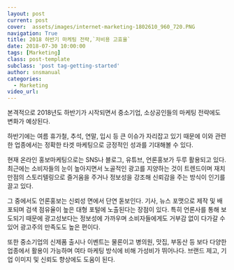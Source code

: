 ```yaml
---
layout: post
current: post
cover:  assets/images/internet-marketing-1802610_960_720.PNG
navigation: True
title: 2018 하반기 마케팅 전략,`저비용 고효율` 
date: 2018-07-30 10:00:00
tags: [Marketing]
class: post-template
subclass: 'post tag-getting-started'
author: snsmanual
categories:
  - Marketing
video_url: 
---
```


본격적으로 2018년도 하반기가 시작되면서 중소기업, 
소상공인들의 마케팅 전략에도 변화가 예상된다. 

하반기에는 여름 휴가철, 추석, 연말, 입시 등 큰 이슈가 자리잡고 있기 때문에 이와 관련한 업종에서는 
정확한 타겟 마케팅으로 긍정적인 성과를 기대해볼 수 있다.

현재 온라인 홍보마케팅으로는 SNS나 블로그, 유튜브, 언론홍보가 두루 활용되고 있다. 
최근에는 소비자들의 눈이 높아지면서 노골적인 광고를 지양하는 것이 트렌드이며 
재치만점의 스토리텔링으로 즐거움을 주거나 정보성을 강조해 신뢰감을 주는 방식이 인기를 끌고 있다.

그 중에서도 언론홍보는 신뢰성 면에서 단연 돋보인다. 
기사, 뉴스 포맷으로 제작 및 배포되며 검색 점유율이 높은 대형 포털에 노출된다는 장점이 있다. 
특히 언론사를 통해 보도되기 때문에 광고성보다는 정보성에 가까우며 소비자들에게도 거부감 없이 다가갈 수 있어 광고주의 만족도도 높은 편이다.

또한 중소기업의 신제품 출시나 이벤트는 물론이고 병의원, 맛집, 부동산 등 보다 다양한 업종에서 활용이 가능하며 
여타 마케팅 방식에 비해 가성비가 뛰어나다. 브랜드 제고, 기업 이미지 및 신뢰도 향상에도 도움이 된다.